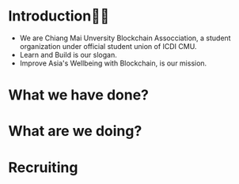 # Introduction👨‍🎓
+ We are Chiang Mai Unversity Blockchain Assocciation, a student organization under official student union of ICDI CMU.
+ Learn and Build is our slogan.
+ Improve Asia's Wellbeing with Blockchain, is our mission.

# What we have done?

# What are we doing?

# Recruiting
